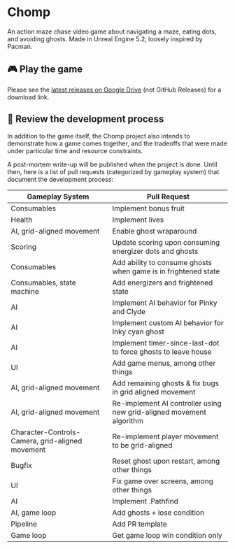 # Chomp

An action maze chase video game about navigating a maze, eating dots, and avoiding ghosts. Made in Unreal Engine 5.2; loosely inspired by Pacman.

## 🎮 Play the game

Please see the [latest releases on Google Drive](https://drive.google.com/drive/folders/1OTklrCTUU66ITB8hdL5YUrdoOs1tV6-E?usp=sharing) (not GitHub Releases) for a download link.

## 👀 Review the development process

In addition to the game itself, the Chomp project also intends to demonstrate how a game comes together, and the tradeoffs that were made under particular time and resource constraints.

A post-mortem write-up will be published when the project is done. Until then, here is a list of pull requests (categorized by gameplay system) that document the development process:

| Gameplay System | Pull Request |
| --- | --- |
| Consumables | Implement bonus fruit
| Health | Implement lives
| AI, grid-aligned movement | Enable ghost wraparound
| Scoring | Update scoring upon consuming energizer dots and ghosts
| Consumables | Add ability to consume ghosts when game is in frightened state
| Consumables, state machine | Add energizers and frightened state
| AI | Implement AI behavior for Pinky and Clyde
| AI | Implement custom AI behavior for Inky cyan ghost |
| AI | Implement timer-since-last-dot to force ghosts to leave house
| UI | Add game menus, among other things
| AI, grid-aligned movement | Add remaining ghosts & fix bugs in grid aligned movement
| AI, grid-aligned movement | Re-implement AI controller using new grid-aligned movement algorithm
| Character-Controls-Camera, grid-aligned movement | Re-implement player movement to be grid-aligned
| Bugfix | Reset ghost upon restart, among other things
| UI | Fix game over screens, among other things
| AI | Implement .Pathfind | behavior for ghosts
| AI, game loop | Add ghosts + lose condition
| Pipeline | Add PR template
| Game loop | Get game loop win condition only | fully functional
